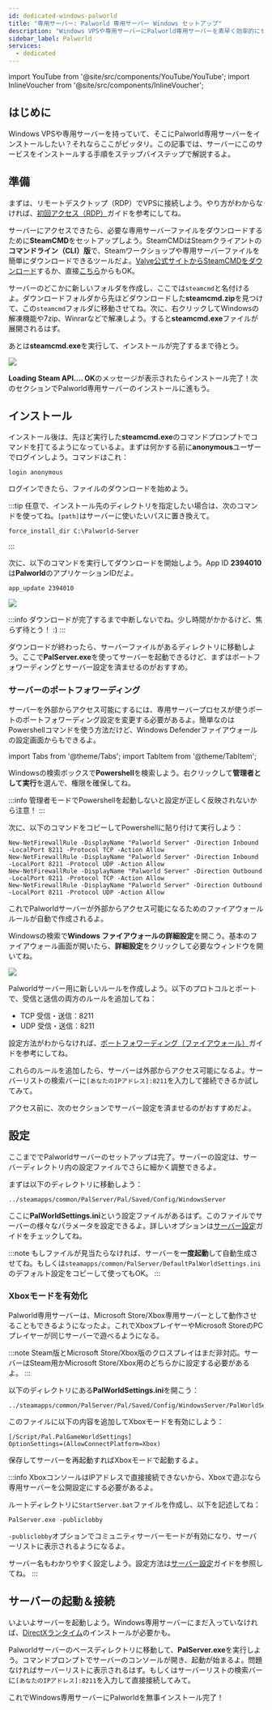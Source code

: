 ```yaml
---
id: dedicated-windows-palworld
title: "専用サーバー: Palworld 専用サーバー Windows セットアップ"
description: "Windows VPSや専用サーバーにPalworld専用サーバーを素早く効率的にセットアップする方法 → 今すぐチェック"
sidebar_label: Palworld
services:
  - dedicated
---
```


import YouTube from '@site/src/components/YouTube/YouTube';
import InlineVoucher from '@site/src/components/InlineVoucher';

## はじめに

Windows VPSや専用サーバーを持っていて、そこにPalworld専用サーバーをインストールしたい？それならここがピッタリ。この記事では、サーバーにこのサービスをインストールする手順をステップバイステップで解説するよ。

<YouTube videoId="thn0wDE5LDg" imageSrc="https://screensaver01.zap-hosting.com/index.php/s/pt4oNY8tPJdKf44/preview" title="Windows VPSでPalworld専用サーバーをセットアップする方法！" description="実際に動いているところを見ると理解しやすい？そんなあなたに！動画でわかりやすく解説。急いでる時も、じっくり見たい時もこれでバッチリ！"/>

<InlineVoucher />

## 準備

まずは、リモートデスクトップ（RDP）でVPSに接続しよう。やり方がわからなければ、[初回アクセス（RDP）](vserver-windows-userdp.md)ガイドを参考にしてね。

サーバーにアクセスできたら、必要な専用サーバーファイルをダウンロードするために**SteamCMD**をセットアップしよう。SteamCMDはSteamクライアントの**コマンドライン（CLI）版**で、Steamワークショップや専用サーバーファイルを簡単にダウンロードできるツールだよ。[Valve公式サイトからSteamCMDをダウンロード](https://developer.valvesoftware.com/wiki/SteamCMD)するか、直接[こちら](https://steamcdn-a.akamaihd.net/client/installer/steamcmd.zip)からもOK。

サーバーのどこかに新しいフォルダを作成し、ここでは`steamcmd`と名付けるよ。ダウンロードフォルダから先ほどダウンロードした**steamcmd.zip**を見つけて、この`steamcmd`フォルダに移動させてね。次に、右クリックしてWindowsの解凍機能や7zip、Winrarなどで解凍しよう。すると**steamcmd.exe**ファイルが展開されるはず。

あとは**steamcmd.exe**を実行して、インストールが完了するまで待とう。

![](https://github.com/zaphosting/docs/assets/42719082/ffb8e8a1-26e3-4d16-9baf-938e17ec1613)

**Loading Steam API.... OK**のメッセージが表示されたらインストール完了！次のセクションでPalworld専用サーバーのインストールに進もう。

## インストール

インストール後は、先ほど実行した**steamcmd.exe**のコマンドプロンプトでコマンドを打てるようになっているよ。まずは何かする前に**anonymous**ユーザーでログインしよう。コマンドはこれ：
```
login anonymous
```

ログインできたら、ファイルのダウンロードを始めよう。

:::tip
任意で、インストール先のディレクトリを指定したい場合は、次のコマンドを使ってね。`[path]`はサーバーに使いたいパスに置き換えて。
```
force_install_dir C:\Palworld-Server
```
:::

次に、以下のコマンドを実行してダウンロードを開始しよう。App ID **2394010**は**Palworld**のアプリケーションIDだよ。
```
app_update 2394010
```

![](https://github.com/zaphosting/docs/assets/42719082/b265a784-cf9a-43dc-b100-376f080e18f3)

:::info
ダウンロードが完了するまで中断しないでね。少し時間がかかるけど、焦らず待とう！ :)
:::

ダウンロードが終わったら、サーバーファイルがあるディレクトリに移動しよう。ここで**PalServer.exe**を使ってサーバーを起動できるけど、まずはポートフォワーディングとサーバー設定を済ませるのがおすすめ。

### サーバーのポートフォワーディング

サーバーを外部からアクセス可能にするには、専用サーバープロセスが使うポートのポートフォワーディング設定を変更する必要があるよ。簡単なのはPowershellコマンドを使う方法だけど、Windows Defenderファイアウォールの設定画面からもできるよ。

import Tabs from '@theme/Tabs';
import TabItem from '@theme/TabItem';

<Tabs>
<TabItem value="powershell" label="Powershellで設定" default>

Windowsの検索ボックスで**Powershell**を検索しよう。右クリックして**管理者として実行**を選んで、権限を確保してね。

:::info
管理者モードでPowershellを起動しないと設定が正しく反映されないから注意！
:::

次に、以下のコマンドをコピーしてPowershellに貼り付けて実行しよう：
```
New-NetFirewallRule -DisplayName "Palworld Server" -Direction Inbound -LocalPort 8211 -Protocol TCP -Action Allow
New-NetFirewallRule -DisplayName "Palworld Server" -Direction Inbound -LocalPort 8211 -Protocol UDP -Action Allow
New-NetFirewallRule -DisplayName "Palworld Server" -Direction Outbound -LocalPort 8211 -Protocol TCP -Action Allow
New-NetFirewallRule -DisplayName "Palworld Server" -Direction Outbound -LocalPort 8211 -Protocol UDP -Action Allow
```

これでPalworldサーバーが外部からアクセス可能になるためのファイアウォールルールが自動で作成されるよ。

</TabItem>

<TabItem value="windefender" label="Windows Defenderで設定">

Windowsの検索で**Windows ファイアウォールの詳細設定**を開こう。基本のファイアウォール画面が開いたら、**詳細設定**をクリックして必要なウィンドウを開いてね。

![](https://github.com/zaphosting/docs/assets/42719082/5fb9f943-7e51-4d8f-9df4-2f5ff60857d3)

Palworldサーバー用に新しいルールを作成しよう。以下のプロトコルとポートで、受信と送信の両方のルールを追加してね：
- TCP 受信・送信：8211
- UDP 受信・送信：8211

設定方法がわからなければ、[ポートフォワーディング（ファイアウォール）](vserver-windows-port.md)ガイドを参考にしてね。

</TabItem>
</Tabs>

これらのルールを追加したら、サーバーは外部からアクセス可能になるよ。サーバーリストの検索バーに`[あなたのIPアドレス]:8211`を入力して接続できるか試してみて。

アクセス前に、次のセクションでサーバー設定を済ませるのがおすすめだよ。

## 設定

ここまででPalworldサーバーのセットアップは完了。サーバーの設定は、サーバーディレクトリ内の設定ファイルでさらに細かく調整できるよ。

まずは以下のディレクトリに移動しよう：
```
../steamapps/common/PalServer/Pal/Saved/Config/WindowsServer
```

ここに**PalWorldSettings.ini**という設定ファイルがあるはず。このファイルでサーバーの様々なパラメータを設定できるよ。詳しいオプションは[サーバー設定](palworld-configuration.md)ガイドをチェックしてね。

:::note
もしファイルが見当たらなければ、サーバーを**一度起動**して自動生成させてね。もしくは`steamapps/common/PalServer/DefaultPalWorldSettings.ini`のデフォルト設定をコピーして使ってもOK。
:::

### Xboxモードを有効化

Palworld専用サーバーは、Microsoft Store/Xbox専用サーバーとして動作させることもできるようになったよ。これでXboxプレイヤーやMicrosoft StoreのPCプレイヤーが同じサーバーで遊べるようになる。

:::note
Steam版とMicrosoft Store/Xbox版のクロスプレイはまだ非対応。サーバーはSteam用かMicrosoft Store/Xbox用のどちらかに設定する必要があるよ。
:::

以下のディレクトリにある**PalWorldSettings.ini**を開こう：
```
../steamapps/common/PalServer/Pal/Saved/Config/WindowsServer/PalWorldSettings.ini
```

このファイルに以下の内容を追加してXboxモードを有効にしよう：
```
[/Script/Pal.PalGameWorldSettings]
OptionSettings=(AllowConnectPlatform=Xbox)
```

保存してサーバーを再起動すればXboxモードで起動するよ。

:::info
XboxコンソールはIPアドレスで直接接続できないから、Xboxで遊ぶなら専用サーバーを公開設定にする必要があるよ。

ルートディレクトリに`StartServer.bat`ファイルを作成し、以下を記述してね：
```
PalServer.exe -publiclobby
```
`-publiclobby`オプションでコミュニティサーバーモードが有効になり、サーバーリストに表示されるようになるよ。

サーバー名もわかりやすく設定しよう。設定方法は[サーバー設定](palworld-configuration.md)ガイドを参照してね。
:::

## サーバーの起動＆接続

いよいよサーバーを起動しよう。Windows専用サーバーにまだ入っていなければ、[DirectXランタイム](https://www.microsoft.com/en-gb/download/details.aspx?id=35)のインストールが必要かも。

Palworldサーバーのベースディレクトリに移動して、**PalServer.exe**を実行しよう。コマンドプロンプトでサーバーのコンソールが開き、起動が始まるよ。問題なければサーバーリストに表示されるはず。もしくはサーバーリストの検索バーに`[あなたのIPアドレス]:8211`を入力して直接接続してみて。

これでWindows専用サーバーにPalworldを無事インストール完了！

<InlineVoucher />